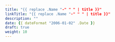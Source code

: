 ```yaml
---
title: "{{ replace .Name "-" " " | title }}"
linkTitle: "{{ replace .Name "-" " " | title }}"
description: ""
date: {{ dateFormat "2006-01-02" .Date }}
draft: true
weight: 10
---
```


